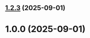 ## [1.2.3](github.com/ali-sultani-pfur/git-extended/compare/1.0.0...1.2.3) (2025-09-01)



# 1.0.0 (2025-09-01)



